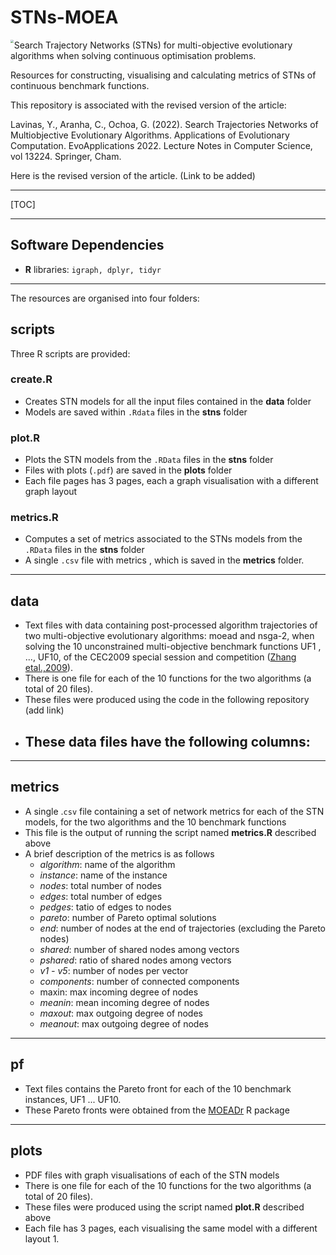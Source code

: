 # STNs-MOEA


<img align="left" src="\plots\stn-icon.png" style="zoom:30%;" />

Search Trajectory Networks (STNs) for multi-objective evolutionary algorithms when solving continuous optimisation problems.

Resources for constructing, visualising and calculating metrics of STNs of continuous benchmark functions.

This repository is associated with the revised version of the article:

Lavinas, Y., Aranha, C., Ochoa, G. (2022). Search Trajectories Networks of Multiobjective Evolutionary Algorithms. Applications of Evolutionary Computation. EvoApplications 2022. Lecture Notes in Computer Science, vol 13224. Springer, Cham.

Here is the  revised version of the article.  (Link to be added)

------



[TOC]

------

## Software Dependencies

- **R** libraries: `igraph, dplyr, tidyr`

------

The resources are organised into four folders:

## scripts

Three R scripts are provided:

### create.R 

- Creates  STN models for all the input files contained in the **data** folder
- Models are saved within  `.Rdata` files in the **stns** folder

### plot.R 

- Plots the STN models from the `.RData` files in the **stns** folder
- Files with plots (`.pdf`) are  saved in the **plots** folder
- Each file pages has 3 pages, each a graph visualisation with a different graph layout

### metrics.R 

- Computes a set of metrics associated to the STNs models from the `.RData` files in the **stns** folder
- A single `.csv` file with metrics , which is saved in the **metrics** folder.

------

## data

- Text files with data containing post-processed algorithm trajectories of two multi-objective evolutionary algorithms: moead and nsga-2, when solving the 10 unconstrained  multi-objective benchmark functions UF1 , ..., UF10, of the CEC2009 special session and competition ([Zhang etal.,2009](https://www.researchgate.net/publication/265432807_Multiobjective_optimization_Test_Instances_for_the_CEC_2009_Special_Session_and_Competition)). 
- There is one file for each of the 10 functions for the two algorithms (a total of 20 files). 
- These files were produced using the code in the following repository (add link)
- These data files have the following columns:
  - 

------

## metrics

- A single .`csv` file containing a set of network metrics for each of the STN models, for the two algorithms and the 10 benchmark functions
- This file is the output of running the script named **metrics.R** described above
- A brief description of the metrics is as follows
  - *algorithm*: name of the algorithm 
  - *instance*: name of the instance 
  - *nodes*:   total number of nodes
  - *edges*:   total number of edges
  - *pedges*:  tatio of edges to nodes
  - *pareto*: number of Pareto optimal solutions
  - *end*:  number of nodes at the end of trajectories (excluding the Pareto nodes)
  - *shared*: number of shared nodes among vectors 
  - *pshared*: ratio of shared nodes among vectors    
  - *v1 - v5*: number of nodes per vector
  - *components*: number of connected components
  - maxin:  max incoming degree of nodes
  - *meanin*: mean incoming degree of nodes
  - *maxout*: max outgoing degree of nodes
  - *meanout*: max outgoing degree of nodes

------

## pf

- Text files contains the Pareto front for each of the 10 benchmark instances, UF1 ... UF10. 
- These Pareto fronts were obtained from the  [MOEADr](https://fcampelo.github.io/MOEADr/) R package

------

## plots

- PDF files with graph visualisations of each of the STN models
- There is one file for each of the 10 functions for the two algorithms (a total of 20 files). 
- These files were produced using the script named **plot.R** described above
- Each file has 3 pages, each visualising the same model with a different layout
  1. 
